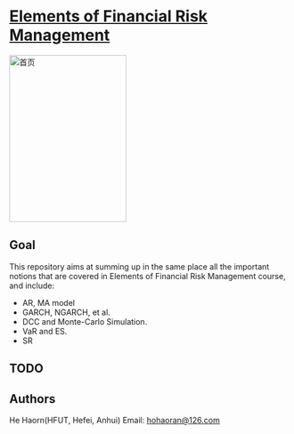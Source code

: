 [Elements of Financial Risk Management](https://booksite.elsevier.com/9780123744487)
==========================

<img src="https://github.com/hehaoran-ori/Tyrant/raw/master/picture/cover_page.png" alt="首页" width=210 height=300 />

Goal
--------------------------

This repository aims at summing up in the same place all the important notions that are covered in Elements of Financial Risk Management course, and include:

* AR, MA model
* GARCH, NGARCH, et al.
* DCC and Monte-Carlo Simulation.
* VaR and ES.
* SR

TODO
--------------------------

Authors
--------------------------

He Haorn(HFUT, Hefei, Anhui) Email: hohaoran@126.com
